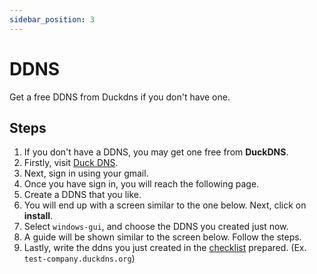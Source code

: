 ```yaml
---
sidebar_position: 3
---
```


# DDNS

Get a free DDNS from Duckdns if you don't have one.

## Steps

1. If you don't have a DDNS, you may get one free from **DuckDNS**.
2. Firstly, visit [Duck DNS](https://www.duckdns.org/).
   <Image path="/img/private-cloud/duck-1.png" />
3. Next, sign in using your gmail.
   <Image path="/img/private-cloud/duck-2.png" />
4. Once you have sign in, you will reach the following page.
5. Create a DDNS that you like.
   <Image path="/img/private-cloud/duck-3.png" />
6. You will end up with a screen similar to the one below. Next, click on **install**.
   <Image path="/img/private-cloud/duck-4.png" />
7. Select `windows-gui`, and choose the DDNS you created just now.
   <Image path="/img/private-cloud/duck-5.png" />
8. A guide will be shown similar to the screen below. Follow the steps.
   <Image path="/img/private-cloud/duck-6.png" />
9. Lastly, write the ddns you just created in the [checklist](https://docs.google.com/spreadsheets/d/1iqCgQMDHGcTYtt0HSgAsEAPTED1eltnQj8ywJdwYYx0/edit?usp=sharing) prepared. (Ex. `test-company.duckdns.org`)
